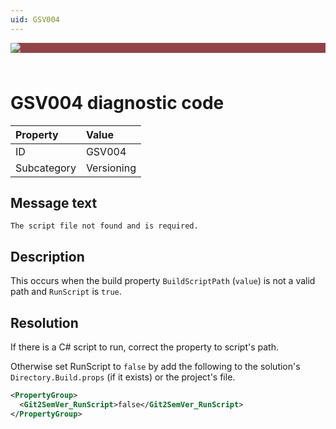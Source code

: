 ```yaml
---
uid: GSV004
---
```


<div style="background-color:#944248;padding:0px;margin-bottom:0.5em">
  <img src="https://noetictools.github.io/Git2SemVer.MSBuild/Images/Git2SemVer_banner_840x70.png"/>
</div>
<br/>

# GSV004 diagnostic code

| Property      | Value      |
| :---          | :---       |
| ID            | GSV004     |
| Subcategory   | Versioning |

## Message text

``The script file not found and is required.``

## Description

This occurs when the build property `BuildScriptPath` (`value`) is not a valid path 
and `RunScript` is `true`.

## Resolution

If there is a C# script to run, correct the property to script's path.

Otherwise set RunScript to `false` by add the following
to the solution's `Directory.Build.props` (if it exists) or the project's file.

```xml
<PropertyGroup>
  <Git2SemVer_RunScript>false</Git2SemVer_RunScript>
</PropertyGroup>
```